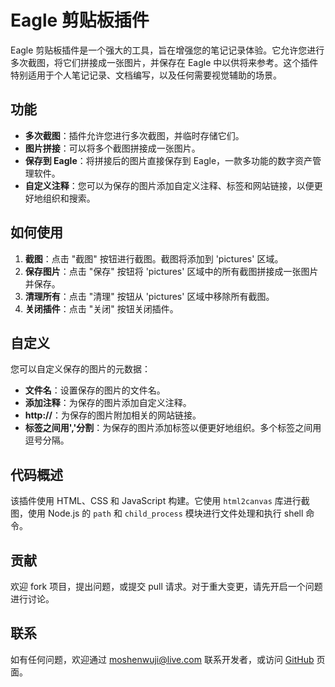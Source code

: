 # Eagle 剪贴板插件

Eagle 剪贴板插件是一个强大的工具，旨在增强您的笔记记录体验。它允许您进行多次截图，将它们拼接成一张图片，并保存在 Eagle 中以供将来参考。这个插件特别适用于个人笔记记录、文档编写，以及任何需要视觉辅助的场景。

## 功能

- **多次截图**：插件允许您进行多次截图，并临时存储它们。
- **图片拼接**：可以将多个截图拼接成一张图片。
- **保存到 Eagle**：将拼接后的图片直接保存到 Eagle，一款多功能的数字资产管理软件。
- **自定义注释**：您可以为保存的图片添加自定义注释、标签和网站链接，以便更好地组织和搜索。

## 如何使用

1. **截图**：点击 "截图" 按钮进行截图。截图将添加到 'pictures' 区域。
2. **保存图片**：点击 "保存" 按钮将 'pictures' 区域中的所有截图拼接成一张图片并保存。
3. **清理所有**：点击 "清理" 按钮从 'pictures' 区域中移除所有截图。
4. **关闭插件**：点击 "关闭" 按钮关闭插件。

## 自定义

您可以自定义保存的图片的元数据：

- **文件名**：设置保存的图片的文件名。
- **添加注释**：为保存的图片添加自定义注释。
- **http://**：为保存的图片附加相关的网站链接。
- **标签之间用','分割**：为保存的图片添加标签以便更好地组织。多个标签之间用逗号分隔。

## 代码概述

该插件使用 HTML、CSS 和 JavaScript 构建。它使用 `html2canvas` 库进行截图，使用 Node.js 的 `path` 和 `child_process` 模块进行文件处理和执行 shell 命令。

## 贡献

欢迎 fork 项目，提出问题，或提交 pull 请求。对于重大变更，请先开启一个问题进行讨论。

## 联系

如有任何问题，欢迎通过 moshenwuji@live.com 联系开发者，或访问 [GitHub](https://github.com/eterk) 页面。
